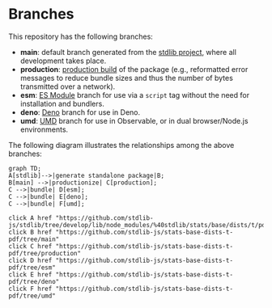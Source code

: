 <!--

@license Apache-2.0

Copyright (c) 2022 The Stdlib Authors.

Licensed under the Apache License, Version 2.0 (the "License");
you may not use this file except in compliance with the License.
You may obtain a copy of the License at

    http://www.apache.org/licenses/LICENSE-2.0

Unless required by applicable law or agreed to in writing, software
distributed under the License is distributed on an "AS IS" BASIS,
WITHOUT WARRANTIES OR CONDITIONS OF ANY KIND, either express or implied.
See the License for the specific language governing permissions and
limitations under the License.

-->

# Branches

This repository has the following branches:

-   **main**: default branch generated from the [stdlib project][stdlib-url], where all development takes place.
-   **production**: [production build][production-url] of the package (e.g., reformatted error messages to reduce bundle sizes and thus the number of bytes transmitted over a network).
-   **esm**: [ES Module][esm-url] branch for use via a `script` tag without the need for installation and bundlers.
-   **deno**: [Deno][deno-url] branch for use in Deno.
-   **umd**: [UMD][umd-url] branch for use in Observable, or in dual browser/Node.js environments.

The following diagram illustrates the relationships among the above branches:

```mermaid
graph TD;
A[stdlib]-->|generate standalone package|B;
B[main] -->|productionize| C[production];
C -->|bundle| D[esm];
C -->|bundle| E[deno];
C -->|bundle| F[umd];

click A href "https://github.com/stdlib-js/stdlib/tree/develop/lib/node_modules/%40stdlib/stats/base/dists/t/pdf"
click B href "https://github.com/stdlib-js/stats-base-dists-t-pdf/tree/main"
click C href "https://github.com/stdlib-js/stats-base-dists-t-pdf/tree/production"
click D href "https://github.com/stdlib-js/stats-base-dists-t-pdf/tree/esm"
click E href "https://github.com/stdlib-js/stats-base-dists-t-pdf/tree/deno"
click F href "https://github.com/stdlib-js/stats-base-dists-t-pdf/tree/umd"
```

[stdlib-url]: https://github.com/stdlib-js/stdlib/tree/develop/lib/node_modules/%40stdlib/stats/base/dists/t/pdf
[production-url]: https://github.com/stdlib-js/stats-base-dists-t-pdf/tree/production
[deno-url]: https://github.com/stdlib-js/stats-base-dists-t-pdf/tree/deno
[umd-url]: https://github.com/stdlib-js/stats-base-dists-t-pdf/tree/umd
[esm-url]: https://github.com/stdlib-js/stats-base-dists-t-pdf/tree/esm
